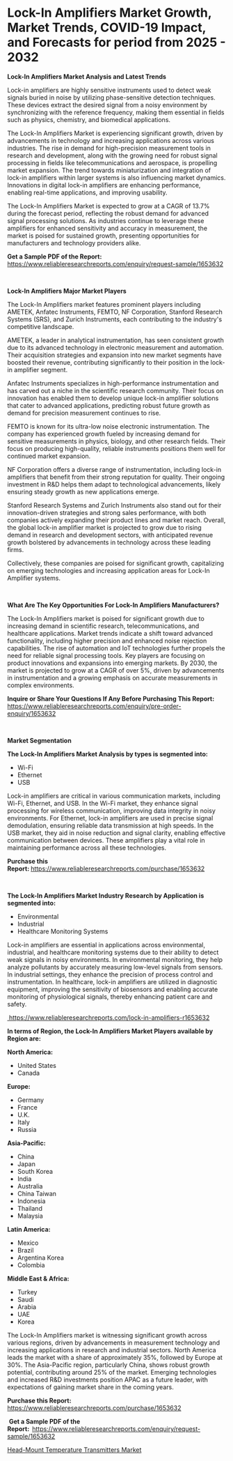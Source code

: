 <p><h1>Lock-In Amplifiers Market Growth, Market Trends, COVID-19 Impact, and Forecasts for period from 2025 - 2032</h1></p><p><strong>Lock-In Amplifiers Market Analysis and Latest Trends</strong></p>
<p><p>Lock-in amplifiers are highly sensitive instruments used to detect weak signals buried in noise by utilizing phase-sensitive detection techniques. These devices extract the desired signal from a noisy environment by synchronizing with the reference frequency, making them essential in fields such as physics, chemistry, and biomedical applications.</p><p>The Lock-In Amplifiers Market is experiencing significant growth, driven by advancements in technology and increasing applications across various industries. The rise in demand for high-precision measurement tools in research and development, along with the growing need for robust signal processing in fields like telecommunications and aerospace, is propelling market expansion. The trend towards miniaturization and integration of lock-in amplifiers within larger systems is also influencing market dynamics. Innovations in digital lock-in amplifiers are enhancing performance, enabling real-time applications, and improving usability.</p><p>The Lock-In Amplifiers Market is expected to grow at a CAGR of 13.7% during the forecast period, reflecting the robust demand for advanced signal processing solutions. As industries continue to leverage these amplifiers for enhanced sensitivity and accuracy in measurement, the market is poised for sustained growth, presenting opportunities for manufacturers and technology providers alike.</p></p>
<p><strong>Get a Sample PDF of the Report:&nbsp;</strong> <a href="https://www.reliableresearchreports.com/enquiry/request-sample/1653632?utm_campaign=2203&utm_medium=2&utm_source=Github&utm_content=ia&utm_term=06042025&utm_id=lock-in-amplifiers">https://www.reliableresearchreports.com/enquiry/request-sample/1653632</a></p>
<p>&nbsp;</p>
<p><strong>Lock-In Amplifiers Major Market Players</strong></p>
<p><p>The Lock-In Amplifiers market features prominent players including AMETEK, Anfatec Instruments, FEMTO, NF Corporation, Stanford Research Systems (SRS), and Zurich Instruments, each contributing to the industry's competitive landscape. </p><p>AMETEK, a leader in analytical instrumentation, has seen consistent growth due to its advanced technology in electronic measurement and automation. Their acquisition strategies and expansion into new market segments have boosted their revenue, contributing significantly to their position in the lock-in amplifier segment.</p><p>Anfatec Instruments specializes in high-performance instrumentation and has carved out a niche in the scientific research community. Their focus on innovation has enabled them to develop unique lock-in amplifier solutions that cater to advanced applications, predicting robust future growth as demand for precision measurement continues to rise.</p><p>FEMTO is known for its ultra-low noise electronic instrumentation. The company has experienced growth fueled by increasing demand for sensitive measurements in physics, biology, and other research fields. Their focus on producing high-quality, reliable instruments positions them well for continued market expansion.</p><p>NF Corporation offers a diverse range of instrumentation, including lock-in amplifiers that benefit from their strong reputation for quality. Their ongoing investment in R&D helps them adapt to technological advancements, likely ensuring steady growth as new applications emerge.</p><p>Stanford Research Systems and Zurich Instruments also stand out for their innovation-driven strategies and strong sales performance, with both companies actively expanding their product lines and market reach. Overall, the global lock-in amplifier market is projected to grow due to rising demand in research and development sectors, with anticipated revenue growth bolstered by advancements in technology across these leading firms. </p><p>Collectively, these companies are poised for significant growth, capitalizing on emerging technologies and increasing application areas for Lock-In Amplifier systems.</p></p>
<p>&nbsp;</p>
<p><strong>What Are The Key Opportunities For Lock-In Amplifiers Manufacturers?</strong></p>
<p><p>The Lock-In Amplifiers market is poised for significant growth due to increasing demand in scientific research, telecommunications, and healthcare applications. Market trends indicate a shift toward advanced functionality, including higher precision and enhanced noise rejection capabilities. The rise of automation and IoT technologies further propels the need for reliable signal processing tools. Key players are focusing on product innovations and expansions into emerging markets. By 2030, the market is projected to grow at a CAGR of over 5%, driven by advancements in instrumentation and a growing emphasis on accurate measurements in complex environments.</p></p>
<p><strong>Inquire or Share Your Questions If Any Before Purchasing This Report:</strong> <a href="https://www.reliableresearchreports.com/enquiry/pre-order-enquiry/1653632?utm_campaign=2203&utm_medium=2&utm_source=Github&utm_content=ia&utm_term=06042025&utm_id=lock-in-amplifiers">https://www.reliableresearchreports.com/enquiry/pre-order-enquiry/1653632</a></p>
<p>&nbsp;</p>
<p><strong>Market Segmentation</strong></p>
<p><strong>The Lock-In Amplifiers Market Analysis by types is segmented into:</strong></p>
<p><ul><li>Wi-Fi</li><li>Ethernet</li><li>USB</li></ul></p>
<p><p>Lock-in amplifiers are critical in various communication markets, including Wi-Fi, Ethernet, and USB. In the Wi-Fi market, they enhance signal processing for wireless communication, improving data integrity in noisy environments. For Ethernet, lock-in amplifiers are used in precise signal demodulation, ensuring reliable data transmission at high speeds. In the USB market, they aid in noise reduction and signal clarity, enabling effective communication between devices. These amplifiers play a vital role in maintaining performance across all these technologies.</p></p>
<p><strong>Purchase this Report:&nbsp;</strong><a href="https://www.reliableresearchreports.com/purchase/1653632?utm_campaign=2203&utm_medium=2&utm_source=Github&utm_content=ia&utm_term=06042025&utm_id=lock-in-amplifiers">https://www.reliableresearchreports.com/purchase/1653632</a></p>
<p>&nbsp;</p>
<p><strong>The Lock-In Amplifiers Market Industry Research by Application is segmented into:</strong></p>
<p><ul><li>Environmental</li><li>Industrial</li><li>Healthcare Monitoring Systems</li></ul></p>
<p><p>Lock-in amplifiers are essential in applications across environmental, industrial, and healthcare monitoring systems due to their ability to detect weak signals in noisy environments. In environmental monitoring, they help analyze pollutants by accurately measuring low-level signals from sensors. In industrial settings, they enhance the precision of process control and instrumentation. In healthcare, lock-in amplifiers are utilized in diagnostic equipment, improving the sensitivity of biosensors and enabling accurate monitoring of physiological signals, thereby enhancing patient care and safety.</p></p>
<p><a href="https://www.reliableresearchreports.com/lock-in-amplifiers-r1653632?utm_campaign=2203&utm_medium=2&utm_source=Github&utm_content=ia&utm_term=06042025&utm_id=lock-in-amplifiers">&nbsp;https://www.reliableresearchreports.com/lock-in-amplifiers-r1653632</a></p>
<p><strong>In terms of Region, the Lock-In Amplifiers Market Players available by Region are:</strong></p>
<p>
    <p> <strong> North America: </strong>
        <ul>
            <li>United States</li>
            <li>Canada</li>
        </ul>
        </p> 
    <p> <strong> Europe: </strong>
        <ul>
            <li>Germany</li>
            <li>France</li>
            <li>U.K.</li>
            <li>Italy</li>
            <li>Russia</li>
        </ul>
        </p> 
    <p> <strong> Asia-Pacific: </strong>
        <ul>
            <li>China</li>
            <li>Japan</li>
            <li>South Korea</li>
            <li>India</li>
            <li>Australia</li>
            <li>China Taiwan</li>
            <li>Indonesia</li>
            <li>Thailand</li>
            <li>Malaysia</li>
        </ul>
        </p> 
    <p> <strong> Latin America: </strong>
        <ul>
            <li>Mexico</li>
            <li>Brazil</li>
            <li>Argentina Korea</li>
            <li>Colombia</li>
        </ul>
        </p> 
    <p> <strong> Middle East & Africa: </strong>
        <ul>
            <li>Turkey</li>
            <li>Saudi</li>
            <li>Arabia</li>
            <li>UAE</li>
            <li>Korea</li>
        </ul>
    </p>
    </p>
<p><p>The Lock-In Amplifiers market is witnessing significant growth across various regions, driven by advancements in measurement technology and increasing applications in research and industrial sectors. North America leads the market with a share of approximately 35%, followed by Europe at 30%. The Asia-Pacific region, particularly China, shows robust growth potential, contributing around 25% of the market. Emerging technologies and increased R&D investments position APAC as a future leader, with expectations of gaining market share in the coming years.</p></p>
<p><strong>Purchase this Report: </strong><a href="https://www.reliableresearchreports.com/purchase/1653632?utm_campaign=2203&utm_medium=2&utm_source=Github&utm_content=ia&utm_term=06042025&utm_id=lock-in-amplifiers">https://www.reliableresearchreports.com/purchase/1653632</a></p>
<p>&nbsp;<strong>Get a Sample PDF of the Report:&nbsp;&nbsp;</strong><a href="https://www.reliableresearchreports.com/enquiry/request-sample/1653632?utm_campaign=2203&utm_medium=2&utm_source=Github&utm_content=ia&utm_term=06042025&utm_id=lock-in-amplifiers">https://www.reliableresearchreports.com/enquiry/request-sample/1653632</a></p>
<p><strong></strong></p>
<p><p><a href="https://github.com/HobertDavis43/Market-Research-Report-List-2/blob/main/head-mount-temperature-transmitters-market.md?utm_campaign=2203&utm_medium=2&utm_source=Github&utm_content=ia&utm_term=06042025&utm_id=lock-in-amplifiers">Head-Mount Temperature Transmitters Market</a></p></p>